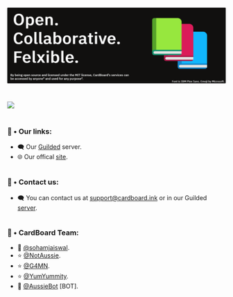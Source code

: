 <!-- Banner -->
![Banner Art (Rounded)](https://github.com/cardboard-ink/.github/blob/main/art/banner-rounded.png)

#

<!-- Random Banner -->
<a href="https://prism.notaussie.repl.co/">
  <img src="https://prism.notaussie.repl.co/content-github">
</a>

#

<!-- Links -->
### 🔗 • Our links:

- 🗨️ Our [Guilded](https://guilded.gg/CardBoard) server.
- 🌐 Our offical [site](https://cardboard.ink).

#

<!-- Contact us -->

### 📲 • Contact us:

- 🗨️ You can contact us at [support@cardboard.ink](mailto:support@cardboard.ink) or in our Guilded [server](https://guilded.gg/CardBoard).

#

<!-- Team -->

### 👥 • CardBoard Team:

- 👑 [@sohamjaiswal](https://github.com/sohamjaiswal).
- ⭐ [@NotAussie](https://github.com/notaussie).
- ⭐ [@G4MN](https://github.com/g4mn).
- ⭐ [@YumYummity](https://github.com/YumYummity).
- 🤖 [@AussieBot](https://github.com/AussieBot) [BOT].
